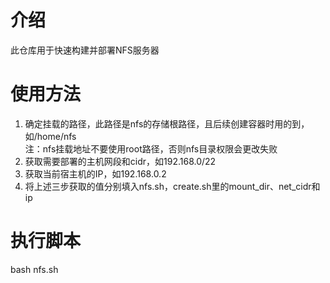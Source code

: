 # 介绍  
此仓库用于快速构建并部署NFS服务器  

# 使用方法  
1. 确定挂载的路径，此路径是nfs的存储根路径，且后续创建容器时用的到，如/home/nfs  
注：nfs挂载地址不要使用root路径，否则nfs目录权限会更改失败  
2. 获取需要部署的主机网段和cidr，如192.168.0/22  
3. 获取当前宿主机的IP，如192.168.0.2  
4. 将上述三步获取的值分别填入nfs.sh，create.sh里的mount_dir、net_cidr和ip  

# 执行脚本  
bash nfs.sh  
